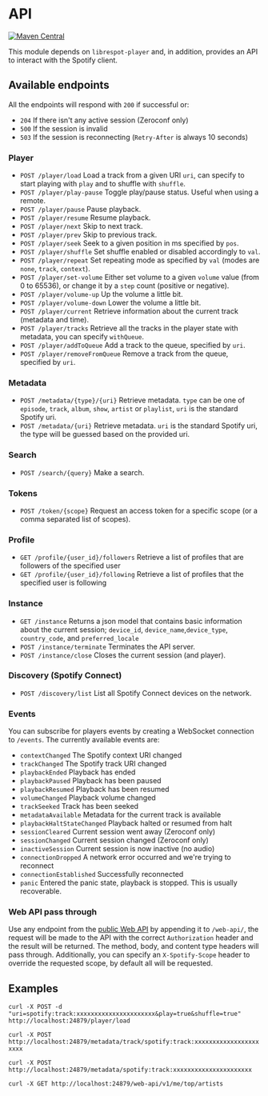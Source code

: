 # API
[![Maven Central](https://maven-badges.herokuapp.com/maven-central/xyz.gianlu.librespot/librespot-api/badge.svg)](https://maven-badges.herokuapp.com/maven-central/xyz.gianlu.librespot/librespot-api)

This module depends on `librespot-player` and, in addition, provides an API to interact with the Spotify client.

## Available endpoints
All the endpoints will respond with `200` if successful or:
- `204` If there isn't any active session (Zeroconf only)
- `500` If the session is invalid
- `503` If the session is reconnecting (`Retry-After` is always 10 seconds)

### Player
- `POST /player/load` Load a track from a given URI `uri`, can specify to start playing with `play` and to shuffle with `shuffle`.
- `POST /player/play-pause` Toggle play/pause status. Useful when using a remote.
- `POST /player/pause` Pause playback.
- `POST /player/resume` Resume playback.
- `POST /player/next` Skip to next track.
- `POST /player/prev` Skip to previous track.
- `POST /player/seek` Seek to a given position in ms specified by `pos`.
- `POST /player/shuffle` Set shuffle enabled or disabled accordingly to `val`.
- `POST /player/repeat` Set repeating mode as specified by `val` (modes are `none`, `track`, `context`).
- `POST /player/set-volume` Either set volume to a given `volume` value (from 0 to 65536), or change it by a `step` count (positive or negative).
- `POST /player/volume-up` Up the volume a little bit.
- `POST /player/volume-down` Lower the volume a little bit.
- `POST /player/current` Retrieve information about the current track (metadata and time).
- `POST /player/tracks` Retrieve all the tracks in the player state with metadata, you can specify `withQueue`.
- `POST /player/addToQueue` Add a track to the queue, specified by `uri`.
- `POST /player/removeFromQueue` Remove a track from the queue, specified by `uri`.

### Metadata
- `POST /metadata/{type}/{uri}` Retrieve metadata. `type` can be one of `episode`, `track`, `album`, `show`, `artist` or `playlist`, `uri` is the standard Spotify uri.
- `POST /metadata/{uri}` Retrieve metadata. `uri` is the standard Spotify uri, the type will be guessed based on the provided uri.

### Search
- `POST /search/{query}` Make a search.

### Tokens
- `POST /token/{scope}` Request an access token for a specific scope (or a comma separated list of scopes).

### Profile
- `GET /profile/{user_id}/followers` Retrieve a list of profiles that are followers of the specified user
- `GET /profile/{user_id}/following` Retrieve a list of profiles that the specified user is following

### Instance
- `GET /instance` Returns a json model that contains basic information about the current session; `device_id`, `device_name`,`device_type`, `country_code`, and `preferred_locale`
- `POST /instance/terminate` Terminates the API server.
- `POST /instance/close` Closes the current session (and player).

### Discovery (Spotify Connect)
- `POST /discovery/list` List all Spotify Connect devices on the network.


### Events
You can subscribe for players events by creating a WebSocket connection to `/events`.
The currently available events are:
- `contextChanged` The Spotify context URI changed
- `trackChanged` The Spotify track URI changed
- `playbackEnded` Playback has ended
- `playbackPaused` Playback has been paused
- `playbackResumed` Playback has been resumed
- `volumeChanged` Playback volume changed
- `trackSeeked` Track has been seeked
- `metadataAvailable` Metadata for the current track is available
- `playbackHaltStateChanged` Playback halted or resumed from halt
- `sessionCleared` Current session went away (Zeroconf only)
- `sessionChanged` Current session changed (Zeroconf only)
- `inactiveSession` Current session is now inactive (no audio)
- `connectionDropped` A network error occurred and we're trying to reconnect
- `connectionEstablished` Successfully reconnected
- `panic` Entered the panic state, playback is stopped. This is usually recoverable.

### Web API pass through
Use any endpoint from the [public Web API](https://developer.spotify.com/documentation/web-api/reference/) by appending it to `/web-api/`, the request will be made to the API with the correct `Authorization` header and the result will be returned.
The method, body, and content type headers will pass through. Additionally, you can specify an `X-Spotify-Scope` header to override the requested scope, by default all will be requested.

## Examples
`curl -X POST -d "uri=spotify:track:xxxxxxxxxxxxxxxxxxxxxx&play=true&shuffle=true" http://localhost:24879/player/load`

`curl -X POST http://localhost:24879/metadata/track/spotify:track:xxxxxxxxxxxxxxxxxxxxxx`

`curl -X POST http://localhost:24879/metadata/spotify:track:xxxxxxxxxxxxxxxxxxxxxx`

`curl -X GET http://localhost:24879/web-api/v1/me/top/artists`
